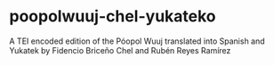 # poopolwuuj-chel-yukateko
A TEI encoded edition of the Póopol Wuuj translated into Spanish and Yukatek by Fidencio Briceño Chel and Rubén Reyes Ramírez
